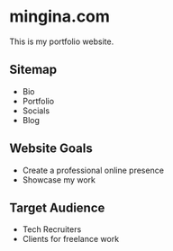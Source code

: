 # mingina.com
This is my portfolio website.

## Sitemap
- Bio
- Portfolio
- Socials
- Blog

## Website Goals
- Create a professional online presence
- Showcase my work

## Target Audience
- Tech Recruiters
- Clients for freelance work
